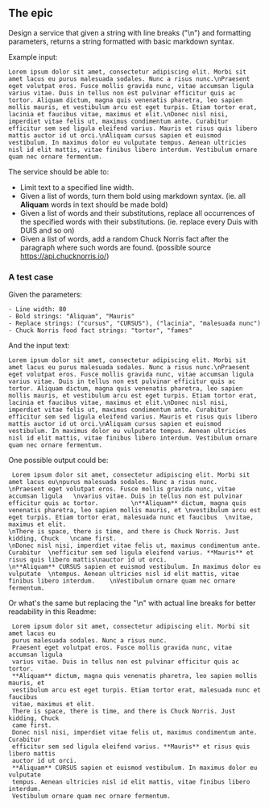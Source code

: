 ## The epic

Design a service that given a string with line breaks ("\n") and formatting parameters, returns a string formatted with basic markdown syntax.

Example input:

```
Lorem ipsum dolor sit amet, consectetur adipiscing elit. Morbi sit amet lacus eu purus malesuada sodales. Nunc a risus nunc.\nPraesent eget volutpat eros. Fusce mollis gravida nunc, vitae accumsan ligula varius vitae. Duis in tellus non est pulvinar efficitur quis ac tortor. Aliquam dictum, magna quis venenatis pharetra, leo sapien mollis mauris, et vestibulum arcu est eget turpis. Etiam tortor erat, lacinia et faucibus vitae, maximus et elit.\nDonec nisl nisi, imperdiet vitae felis ut, maximus condimentum ante. Curabitur efficitur sem sed ligula eleifend varius. Mauris et risus quis libero mattis auctor id ut orci.\nAliquam cursus sapien et euismod vestibulum. In maximus dolor eu vulputate tempus. Aenean ultricies nisl id elit mattis, vitae finibus libero interdum. Vestibulum ornare quam nec ornare fermentum.
```

The service should be able to:

- Limit text to a specified line width.
- Given a list of words, turn them bold using markdown syntax. (ie. all **Aliquam** words in text should be made bold)
- Given a list of words and their substitutions, replace all occurrences of the specified words with their substitutions. (ie. replace every Duis with DUIS and so on)
- Given a list of words, add a random Chuck Norris fact after the paragraph where such words are found. (possible source https://api.chucknorris.io/)

### A test case

Given the parameters:

```
- Line width: 80
- Bold strings: "Aliquam", "Mauris"
- Replace strings: ("cursus", "CURSUS"), ("lacinia", "malesuada nunc")
- Chuck Norris food fact strings: "tortor", "fames"
```

And the input text:

```
Lorem ipsum dolor sit amet, consectetur adipiscing elit. Morbi sit amet lacus eu purus malesuada sodales. Nunc a risus nunc.\nPraesent eget volutpat eros. Fusce mollis gravida nunc, vitae accumsan ligula varius vitae. Duis in tellus non est pulvinar efficitur quis ac tortor. Aliquam dictum, magna quis venenatis pharetra, leo sapien mollis mauris, et vestibulum arcu est eget turpis. Etiam tortor erat, lacinia et faucibus vitae, maximus et elit.\nDonec nisl nisi, imperdiet vitae felis ut, maximus condimentum ante. Curabitur efficitur sem sed ligula eleifend varius. Mauris et risus quis libero mattis auctor id ut orci.\nAliquam cursus sapien et euismod vestibulum. In maximus dolor eu vulputate tempus. Aenean ultricies nisl id elit mattis, vitae finibus libero interdum. Vestibulum ornare quam nec ornare fermentum.
```

One possible output could be:

```
 Lorem ipsum dolor sit amet, consectetur adipiscing elit. Morbi sit amet lacus eu\npurus malesuada sodales. Nunc a risus nunc.                                     \nPraesent eget volutpat eros. Fusce mollis gravida nunc, vitae accumsan ligula   \nvarius vitae. Duis in tellus non est pulvinar efficitur quis ac tortor.         \n**Aliquam** dictum, magna quis venenatis pharetra, leo sapien mollis mauris, et \nvestibulum arcu est eget turpis. Etiam tortor erat, malesuada nunc et faucibus  \nvitae, maximus et elit.                                                         \nThere is space, there is time, and there is Chuck Norris. Just kidding, Chuck   \ncame first.                                                                     \nDonec nisl nisi, imperdiet vitae felis ut, maximus condimentum ante. Curabitur  \nefficitur sem sed ligula eleifend varius. **Mauris** et risus quis libero mattis\nauctor id ut orci.                                                              \n**Aliquam** CURSUS sapien et euismod vestibulum. In maximus dolor eu vulputate  \ntempus. Aenean ultricies nisl id elit mattis, vitae finibus libero interdum.    \nVestibulum ornare quam nec ornare fermentum.
```

Or what's the same but replacing the "\n" with actual line breaks for better readability in this Readme:

```
 Lorem ipsum dolor sit amet, consectetur adipiscing elit. Morbi sit amet lacus eu
 purus malesuada sodales. Nunc a risus nunc.                                     
 Praesent eget volutpat eros. Fusce mollis gravida nunc, vitae accumsan ligula   
 varius vitae. Duis in tellus non est pulvinar efficitur quis ac tortor.         
 **Aliquam** dictum, magna quis venenatis pharetra, leo sapien mollis mauris, et 
 vestibulum arcu est eget turpis. Etiam tortor erat, malesuada nunc et faucibus  
 vitae, maximus et elit.                                                         
 There is space, there is time, and there is Chuck Norris. Just kidding, Chuck   
 came first.                                                                     
 Donec nisl nisi, imperdiet vitae felis ut, maximus condimentum ante. Curabitur  
 efficitur sem sed ligula eleifend varius. **Mauris** et risus quis libero mattis
 auctor id ut orci.                                                              
 **Aliquam** CURSUS sapien et euismod vestibulum. In maximus dolor eu vulputate  
 tempus. Aenean ultricies nisl id elit mattis, vitae finibus libero interdum.    
 Vestibulum ornare quam nec ornare fermentum.                                    
```
